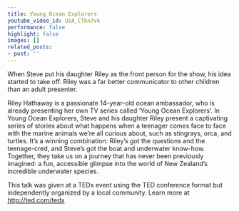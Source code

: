 ```yaml
---
title: Young Ocean Explorers
youtube_video_id: UzA_CTkn7vk
performance: false
highlight: false
images: []
related_posts:
- post: ''
---
```


When Steve put his daughter Riley as the front person for the show, his idea started to take off. Riley was a far better communicator to other children than an adult presenter.

Riley Hathaway is a passionate 14-year-old ocean ambassador, who is already presenting her own TV series called ‘Young Ocean Explorers’. In Young Ocean Explorers, Steve and his daughter Riley present a captivating series of stories about what happens when a teenager comes face to face with the marine animals we’re all curious about, such as stingrays, orca, and turtles. It’s a winning combination: Riley’s got the questions and the teenage-cred, and Steve’s got the boat and underwater know-how. Together, they take us on a journey that has never been previously imagined: a fun, accessible glimpse into the world of New Zealand’s incredible underwater species.

This talk was given at a TEDx event using the TED conference format but independently organized by a local community. Learn more at http://ted.com/tedx

